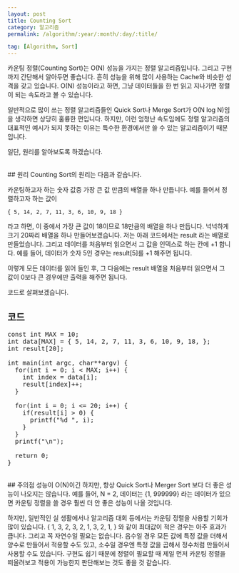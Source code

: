 ```yaml
---
layout: post
title: Counting Sort
category: 알고리즘
permalink: /algorithm/:year/:month/:day/:title/

tag: [Algorithm, Sort]
---
```


카운팅 정렬(Counting Sort)는 O(N) 성능을 가지는 정렬 알고리즘입니다.
그리고 구현까지 간단해서 알아두면 좋습니다. 흔히 성능을 위해 많이 사용하는
Cache와 비슷한 성격을 갖고 있습니다. O(N) 성능이라고 하면, 그냥 데이터들을 한 번 읽고
지나가면 정렬이 되는 속도라고 볼 수 있습니다.

일반적으로 많이 쓰는 정렬 알고리즘들인 Quick Sort나 Merge Sort가 O(N log N)임을
생각하면 상당히 훌륭한 편입니다. 하지만, 이런 엄청난 속도임에도 정렬 알고리즘의
대표적인 예시가 되지 못하는 이유는 특수한 환경에서만 쓸 수 있는 알고리즘이기 때문입니다.

일단, 원리를 알아보도록 하겠습니다.

<br>
## 원리
Counting Sort의 원리는 다음과 같습니다.

카운팅하고자 하는 숫자 값중 가장 큰 값 만큼의 배열을 하나 만듭니다. 예를 들어서 정렬하고자 하는 값이

~~~
{ 5, 14, 2, 7, 11, 3, 6, 10, 9, 18 }
~~~

라고 하면, 이 중에서 가장 큰 값이 18이므로 18만큼의 배열을 하나 만듭니다.
넉넉하게 크기 20짜리 배열을 하나 만들어보겠습니다. 저는 아래 코드에서는 result 라는
배열로 만들었습니다. 그리고 데이터를 처음부터 읽으면서 그 값을 인덱스로 하는 칸에 +1 합니다.
예를 들어, 데이터가 숫자 5인 경우는 result[5]를 +1 해주면 됩니다.

이렇게 모든 데이터를 읽어 들인 후, 그 다음에는 result 배열을 처음부터 읽으면서 그
값이 0보다 큰 경우에만 출력을 해주면 됩니다.

코드로 살펴보겠습니다.
<br>

## 코드
<pre class="prettyprint">const int MAX = 10;
int data[MAX] = { 5, 14, 2, 7, 11, 3, 6, 10, 9, 18, };
int result[20];

int main(int argc, char**argv) {
  for(int i = 0; i &lt; MAX; i++) {
    int index = data[i];
    result[index]++;
  }

  for(int i = 0; i &lt;= 20; i++) {
    if(result[i] &gt; 0) {
      printf("%d ", i);
    }
  }
  printf("\n");

  return 0;
}</pre>
<br>
## 주의점
성능이 O(N)이긴 하지만, 항상 Quick Sort나 Merger Sort 보다 더 좋은 성능이 나오지는 않습니다.
예를 들어, N = 2, 데이터는 {1, 999999} 라는 데이터가 있으면 카운팅 정렬을 쓸 경우 훨씬
더 안 좋은 성능이 나올 것입니다.

하지만, 일반적인 실 생활에서나 알고리즘 대회 등에서는 카운팅 정렬을 사용할 기회가 많이
있습니다. { 1, 3, 2, 3, 2, 1, 3, 2, 1, } 와 같이 최대값이 적은 경우는 아주 효과가 큽니다.
그리고 꼭 자연수일 필요는 없습니다. 음수일 경우 모든 값에 특정 값을 더해서 양수로 만들어서
적용할 수도 있고, 소수일 경우엔 특정 값을 곱해서 정수처럼 만들어서 사용할 수도 있습니다.
구현도 쉽기 때문에 정렬이 필요할 때 제일 먼저 카운팅 정렬을 떠올려보고 적용이 가능한지
판단해보는 것도 좋을 것 같습니다.
